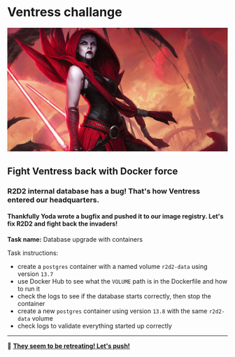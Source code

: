 # Ventress challange
![](../../media/module-3/ventress.jpg)
## Fight Ventress back with Docker force
### R2D2 internal database has a bug! That's how Ventress entered our headquarters.
#### Thankfully Yoda wrote a bugfix and pushed it to our image registry. Let's fix R2D2 and fight back the invaders!
**Task name:** Database upgrade with containers

Task instructions:
- create a `postgres` container with a named volume `r2d2-data` using version `13.7`
- use Docker Hub to see what the `VOLUME` path is in the Dockerfile and how to run it
- check the logs to see if the database starts correctly, then stop the container
- create a new `postgres` container using version `13.8` with the same `r2d2-data` volume
- check logs to validate everything started up correctly

<hr>

🌌 **[They seem to be retreating! Let's push!](class-2.md)**